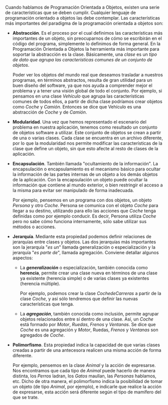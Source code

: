 Cuando hablamos de Programación Orientada a Objetos, existen una serie de características que se deben cumplir. Cualquier lenguaje de programación orientado a objetos las debe contemplar. Las características más importantes del paradigma de la programación orientada a objetos son:

- **Abstracción**. Es el proceso por el cual definimos las características más importantes de un objeto, sin preocuparnos de cómo se escribirán en el código del programa, simplemente lo definimos de forma general. En la Programación Orientada a Objetos la herramienta más importante para soportar la abstracción es la clase. Básicamente, una *clase* es un *tipo de dato que agrupa las características comunes de un conjunto de objetos*. 

   Poder ver los objetos del mundo real que deseamos trasladar a nuestros programas, en términos abstractos, resulta de gran utilidad para un buen diseño del software, ya que nos ayuda a comprender mejor el problema y a tener una visión global de todo el conjunto. Por ejemplo, si pensamos en una clase *Vehículo* que agrupa las características comunes de todos ellos, a partir de dicha clase podríamos crear objetos como *Coche* y *Camión*. Entonces se dice que Vehículo es una abstracción de *Coche* y de *Camión*.

- **Modularidad**. Una vez que hemos representado el escenario del problema en nuestra aplicación, tenemos como resultado un conjunto de objetos software a utilizar. Este conjunto de objetos se crean a partir de una o varias clases. Cada clase se encuentra en un archivo diferente, por lo que la modularidad nos permite modificar las características de la clase que define un objeto, sin que esto afecte al resto de clases de la aplicación.

- **Encapsulación**. También llamada "ocultamiento de la información". La encapsulación o encapsulamiento es el mecanismo básico para ocultar la información de las partes internas de un objeto a los demás objetos de la aplicación. Con la encapsulación un objeto puede ocultar la información que contiene al mundo exterior, o bien restringir el acceso a la misma para evitar ser manipulado de forma inadecuada. 

   Por ejemplo, pensemos en un programa con dos objetos, un objeto *Persona* y otro *Coche*. Persona se comunica con el objeto *Coche* para llegar a su destino, utilizando para ello las acciones que *Coche* tenga definidas como por ejemplo conducir. Es decir, Persona utiliza *Coche* pero no sabe cómo funciona internamente, sólo sabe utilizar sus métodos o acciones.

- **Jerarquía**. Mediante esta propiedad podemos definir relaciones de jerarquías entre clases y objetos. Las dos jerarquías más importantes son la jerarquía "*es un*" llamada generalización o especialización y la jerarquía "*es parte de*", llamada agregación. Conviene detallar algunos aspectos:

   - La ***generalización*** o especialización, también conocida como **herencia**, permite crear una clase nueva en términos de una clase ya existente (herencia simple) o de varias clases ya existentes (herencia múltiple). 

      Por ejemplo, podemos crear la clase *CochedeCarreras* a partir de la clase *Coche*, y así sólo tendremos que definir las nuevas características que tenga.

   - La ***agregación***, también conocida como inclusión, permite agrupar objetos relacionados entre sí dentro de una clase. Así, un *Coche* está formado por *Motor*, *Ruedas*, *Frenos* y *Ventanas*. Se dice que *Coche* es una agregación y *Motor*, Ruedas, *Frenos* y *Ventanas* son agregados de *Coche*.

- **Polimorfismo**. Esta propiedad indica la capacidad de que varias clases creadas a partir de una antecesora realicen una misma acción de forma diferente. 

   Por ejemplo, pensemos en la clase *Animal* y la acción de expresarse. Nos encontramos que cada tipo de *Animal* puede hacerlo de manera distinta, los *Perros* ladran, los *Gatos* maullan, las *Personas* hablamos, etc. Dicho de otra manera, el polimorfismo indica la posibilidad de tomar un objeto (de tipo *Animal*, por ejemplo), e indicarle que realice la acción de expresarse, esta acción será diferente según el tipo de mamífero del que se trate.
